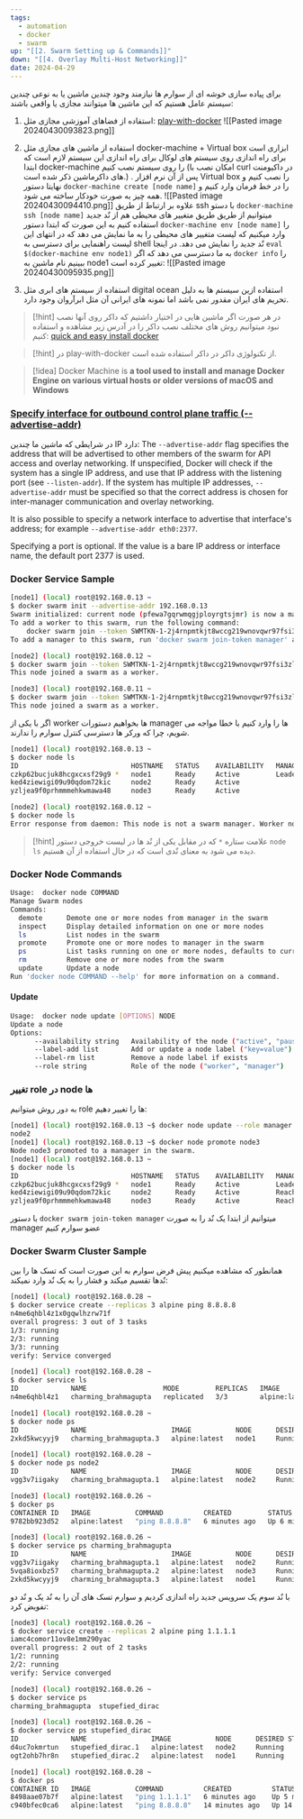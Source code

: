 ```yaml
---
tags:
  - automation
  - docker
  - swarm
up: "[[2. Swarm Setting up & Commands]]"
down: "[[4. Overlay Multi-Host Networking]]"
date: 2024-04-29
---
```

برای پیاده سازی خوشه ای از سوارم ها نیازمند وجود چندین ماشین یا به نوعی چندین سیستم عامل هستیم که این ماشین ها میتوانند مجازی یا واقعی باشند:
1. استفاده از فضاهای آموزشی مجازی مثل: [play-with-docker](https://labs.play-with-docker.com/)
	![[Pasted image 20240430093823.png]]
2. استفاده از ماشین های مجازی مثل docker-machine + Virtual box 
	ابزاری است برای راه اندازی روی سیستم های لوکال
	برای راه اندازی این سیستم لازم است که ابتدا docker-machine را روی سیستم نصب کنیم (امکان نصب با curl در داکیومنت های داکرماشین ذکر شده است.) . پس از آن نرم افزار Virtual box را نصب کنیم و نهایتا دستور `docker-machine create [node name]` را در خط فرمان وارد کنیم و همه چیز به صورت خودکار ساخته می شود.
	![[Pasted image 20240430094410.png]]
	علاوه بر ارتباط از طریق ssh با دستو `docker-machine ssh [node name]` میتوانیم از طریق طریق متغییر های محیطی هم از نٌد جدید استفاده کنیم به این صورت که ابتدا دستور `docker-machine env [node name]` را وارد میکنیم که لیست متغییر های محیطی را به ما نمایش می دهد که در انتهای این لیست راهنمایی برای دسترسی به shell نٌد جدید را نمایش می دهد. در اینجا `eval $(docker-machine env node1)` به ما دسترسی می دهد که اگر `docker info` را ببینیم نام ماشین به node1 تغییر کرده است:
	![[Pasted image 20240430095935.png]]
	
3. استفاده از سیستم های ابری مثل digital ocean
	استفاده ازین سیستم ها به دلیل تحریم های ایران مقدور نمی باشد اما نمونه های ایرانی آن مثل ابرآروان وجود دارد.
> [!hint] در هر صورت اگر ماشین هایی در اختیار داشتیم که داکر روی آنها نصب نبود میتوانیم روش های مختلف نصب داکر را در آدرس زیر مشاهده و استفاده کنیم:
> [quick and easy install docker](https://get.docker.com)

> [!hint] در play-with-docker از تکنولوژی داکر در داکر استفاده شده است.

> [!idea] Docker Machine is **a tool used to install and manage Docker Engine on various virtual hosts or older versions of macOS and Windows** 

### [Specify interface for outbound control plane traffic (--advertise-addr)](https://docs.docker.com/reference/cli/docker/swarm/init/#advertise-addr)
در شرایطی که ماشین ما چندین IP دارد:
The `--advertise-addr` flag specifies the address that will be advertised to other members of the swarm for API access and overlay networking. If unspecified, Docker will check if the system has a single IP address, and use that IP address with the listening port (see `--listen-addr`). If the system has multiple IP addresses, `--advertise-addr` must be specified so that the correct address is chosen for inter-manager communication and overlay networking.

It is also possible to specify a network interface to advertise that interface's address; for example `--advertise-addr eth0:2377`.

Specifying a port is optional. If the value is a bare IP address or interface name, the default port 2377 is used.

### Docker Service Sample
```bash
[node1] (local) root@192.168.0.13 ~
$ docker swarm init --advertise-addr 192.168.0.13
Swarm initialized: current node (pfewa7gqrwmqgjployrgtsjmr) is now a manager.
To add a worker to this swarm, run the following command:
    docker swarm join --token SWMTKN-1-2j4rnpmtkjt8wccg219wnovqwr97fsi3zl7yayvzvadorxregf-2s3v6xn88c4npokqweh83p2fh 192.168.0.13:2377
To add a manager to this swarm, run 'docker swarm join-token manager' and follow the instructions.

[node2] (local) root@192.168.0.12 ~
$ docker swarm join --token SWMTKN-1-2j4rnpmtkjt8wccg219wnovqwr97fsi3zl7yayvzvadorxregf-2s3v6xn88c4npokqweh83p2fh 192.168.0.13:2377
This node joined a swarm as a worker.

[node3] (local) root@192.168.0.11 ~
$ docker swarm join --token SWMTKN-1-2j4rnpmtkjt8wccg219wnovqwr97fsi3zl7yayvzvadorxregf-2s3v6xn88c4npokqweh83p2fh 192.168.0.13:2377
This node joined a swarm as a worker.
```

اگر با یکی از worker ها بخواهیم دستورات manager ها را وارد کنیم با خطا مواجه می شویم، چرا که ورکر ها دسترسی کنترل سوارم را ندارند.
```bash
[node1] (local) root@192.168.0.13 ~
$ docker node ls
ID                            HOSTNAME   STATUS    AVAILABILITY   MANAGER STATUS   ENGINE VERSION
czkp62bucjuk8hcgxcxsf29g9 *   node1      Ready     Active         Leader           24.0.7
ked4ziewigi09u90qdom72kic     node2      Ready     Active                          24.0.7
yzljea9f0prhmmmehkwmawa48     node3      Ready     Active                          24.0.7

[node2] (local) root@192.168.0.12 ~
$ docker node ls
Error response from daemon: This node is not a swarm manager. Worker nodes cant be used to view or modify cluster state. Please run this command on a manager node or promote the current node to a manager.

```

> [!hint] علامت ستاره `*` که در مقابل یکی از نٌد ها در لیست خروجی دستور `node ls` دیده می شود به معنای نٌدی است که در حال استفاده از آن هستیم.
### Docker Node Commands
```bash
Usage:  docker node COMMAND
Manage Swarm nodes
Commands:
  demote      Demote one or more nodes from manager in the swarm
  inspect     Display detailed information on one or more nodes
  ls          List nodes in the swarm
  promote     Promote one or more nodes to manager in the swarm
  ps          List tasks running on one or more nodes, defaults to current node
  rm          Remove one or more nodes from the swarm
  update      Update a node
Run 'docker node COMMAND --help' for more information on a command.
```
#### Update
```bash
Usage:  docker node update [OPTIONS] NODE
Update a node
Options:
      --availability string   Availability of the node ("active", "pause", "drain")
      --label-add list        Add or update a node label ("key=value")
      --label-rm list         Remove a node label if exists
      --role string           Role of the node ("worker", "manager")
```

### تغییر role در node ها
به دور روش میتوانیم role ها را تغییر دهیم:
```bash
[node1] (local) root@192.168.0.13 ~$ docker node update --role manager node2 
node2
[node1] (local) root@192.168.0.13 ~$ docker node promote node3
Node node3 promoted to a manager in the swarm.
[node1] (local) root@192.168.0.13 ~
$ docker node ls
ID                            HOSTNAME   STATUS    AVAILABILITY   MANAGER STATUS   ENGINE VERSION
czkp62bucjuk8hcgxcxsf29g9 *   node1      Ready     Active         Leader           24.0.7
ked4ziewigi09u90qdom72kic     node2      Ready     Active         Reachable        24.0.7
yzljea9f0prhmmmehkwmawa48     node3      Ready     Active         Reachable        24.0.7

```
با دستور `docker swarm join-token manager` میتوانیم از ابتدا یک نٌد را به صورت manager عضو سوارم کنیم

### Docker Swarm Cluster Sample
همانطور که مشاهده میکنیم پیش فرض سوارم به این صورت است که تسک ها را بین نٌدها تقسیم میکند و فشار را به یک نٌد وارد نمیکند:
```bash
[node1] (local) root@192.168.0.28 ~
$ docker service create --replicas 3 alpine ping 8.8.8.8
n4me6qhbl4z1x0gqwlhzrw71f
overall progress: 3 out of 3 tasks 
1/3: running   
2/3: running   
3/3: running   
verify: Service converged 

[node1] (local) root@192.168.0.28 ~
$ docker service ls
ID             NAME                   MODE         REPLICAS   IMAGE           PORTS
n4me6qhbl4z1   charming_brahmagupta   replicated   3/3        alpine:latest   

[node1] (local) root@192.168.0.28 ~
$ docker node ps
ID             NAME                     IMAGE           NODE      DESIRED STATE   CURRENT STATE           ERROR     PORTS
2xkd5kwcyyj9   charming_brahmagupta.3   alpine:latest   node1     Running         Running about a minute ago             

[node1] (local) root@192.168.0.28 ~
$ docker node ps node2
ID             NAME                     IMAGE           NODE      DESIRED STATE   CURRENT STATE           ERROR     PORTS
vgg3v7iigaky   charming_brahmagupta.1   alpine:latest   node2     Running         Running 2 minutes ago   

[node3] (local) root@192.168.0.26 ~
$ docker ps
CONTAINER ID   IMAGE           COMMAND          CREATED         STATUS         PORTS     NAMES
9782bb923d52   alpine:latest   "ping 8.8.8.8"   6 minutes ago   Up 6 minutes             charming_brahmagupta.2.5vqa8ioxbz57dwvc7umj8rm6m

[node3] (local) root@192.168.0.26 ~
$ docker service ps charming_brahmagupta 
ID             NAME                     IMAGE           NODE      DESIRED STATE   CURRENT STATE           ERROR     PORTS
vgg3v7iigaky   charming_brahmagupta.1   alpine:latest   node2     Running         Running 9 minutes ago             
5vqa8ioxbz57   charming_brahmagupta.2   alpine:latest   node3     Running         Running 9 minutes ago             
2xkd5kwcyyj9   charming_brahmagupta.3   alpine:latest   node1     Running         Running 9 minutes ago             
```

با نٌد سوم یک سرویس جدید راه اندازی کردیم و سوارم تسک های آن را به نٌد یک و نٌد دو تفویض کرد:
```bash
[node3] (local) root@192.168.0.26 ~
$ docker service create --replicas 2 alpine ping 1.1.1.1
iamc4comor11ov8e1mm290yac
overall progress: 2 out of 2 tasks 
1/2: running   
2/2: running   
verify: Service converged 

[node3] (local) root@192.168.0.26 ~
$ docker service ps 
charming_brahmagupta  stupefied_dirac       

[node3] (local) root@192.168.0.26 ~
$ docker service ps stupefied_dirac 
ID             NAME                IMAGE           NODE      DESIRED STATE   CURRENT STATE            ERROR     PORTS
d4uc7okmrtun   stupefied_dirac.1   alpine:latest   node2     Running         Running 54 seconds ago             
ogt2ohb7hr8n   stupefied_dirac.2   alpine:latest   node1     Running         Running 53 seconds ago     

[node1] (local) root@192.168.0.28 ~
$ docker ps
CONTAINER ID   IMAGE           COMMAND          CREATED          STATUS          PORTS     NAMES
8498aae07b7f   alpine:latest   "ping 1.1.1.1"   6 minutes ago    Up 5 minutes              stupefied_dirac.2.ogt2ohb7hr8nlyo9llbkwwclx
c940bfec0ca6   alpine:latest   "ping 8.8.8.8"   14 minutes ago   Up 14 minutes             charming_brahmagupta.3.2xkd5kwcyyj9g9w34b994w84m
```